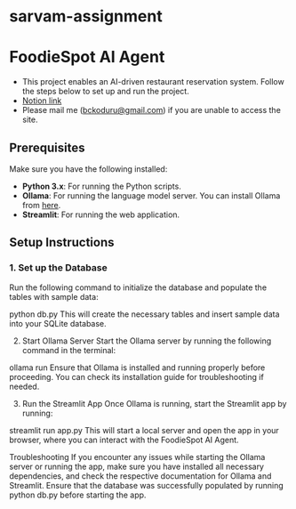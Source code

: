 # sarvam-assignment

# FoodieSpot AI Agent

- This project enables an AI-driven restaurant reservation system. Follow the steps below to set up and run the project.
- [Notion link](https://www.notion.so/Creating-a-Restaurant-Reservation-Bot-19131cf78e8180e0a169c6727b9a72b0?pvs=4)
- Please mail me (bckoduru@gmail.com) if you are unable to access the site.
## Prerequisites

Make sure you have the following installed:

- **Python 3.x**: For running the Python scripts.
- **Ollama**: For running the language model server. You can install Ollama from [here](https://ollama.com).
- **Streamlit**: For running the web application.

## Setup Instructions

### 1. Set up the Database

Run the following command to initialize the database and populate the tables with sample data:

python db.py
This will create the necessary tables and insert sample data into your SQLite database.

2. Start Ollama Server
Start the Ollama server by running the following command in the terminal:

ollama run
Ensure that Ollama is installed and running properly before proceeding. You can check its installation guide for troubleshooting if needed.

3. Run the Streamlit App
Once Ollama is running, start the Streamlit app by running:

streamlit run app.py
This will start a local server and open the app in your browser, where you can interact with the FoodieSpot AI Agent.

Troubleshooting
If you encounter any issues while starting the Ollama server or running the app, make sure you have installed all necessary dependencies, and check the respective documentation for Ollama and Streamlit.
Ensure that the database was successfully populated by running python db.py before starting the app.
